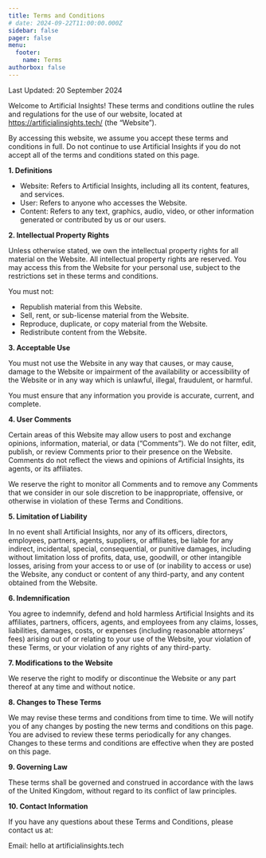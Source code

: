 ```yaml
---
title: Terms and Conditions
# date: 2024-09-22T11:00:00.000Z
sidebar: false
pager: false
menu:
  footer:
    name: Terms
authorbox: false    
---
```


Last Updated: 20 September 2024

Welcome to Artificial Insights! These terms and conditions outline the rules and regulations for the use of our website, located at https://artificialinsights.tech/ (the “Website”).

By accessing this website, we assume you accept these terms and conditions in full. Do not continue to use Artificial Insights if you do not accept all of the terms and conditions stated on this page.

**1\. Definitions**

*   Website: Refers to Artificial Insights, including all its content, features, and services.
*   User: Refers to anyone who accesses the Website.
*   Content: Refers to any text, graphics, audio, video, or other information generated or contributed by us or our users.

**2\. Intellectual Property Rights**

Unless otherwise stated, we own the intellectual property rights for all material on the Website. All intellectual property rights are reserved. You may access this from the Website for your personal use, subject to the restrictions set in these terms and conditions.

You must not:

*   Republish material from this Website.
*   Sell, rent, or sub-license material from the Website.
*   Reproduce, duplicate, or copy material from the Website.
*   Redistribute content from the Website.

**3\. Acceptable Use**

You must not use the Website in any way that causes, or may cause, damage to the Website or impairment of the availability or accessibility of the Website or in any way which is unlawful, illegal, fraudulent, or harmful.

You must ensure that any information you provide is accurate, current, and complete.

**4\. User Comments**

Certain areas of this Website may allow users to post and exchange opinions, information, material, or data (“Comments”). We do not filter, edit, publish, or review Comments prior to their presence on the Website. Comments do not reflect the views and opinions of Artificial Insights, its agents, or its affiliates.

We reserve the right to monitor all Comments and to remove any Comments that we consider in our sole discretion to be inappropriate, offensive, or otherwise in violation of these Terms and Conditions.

**5\. Limitation of Liability**

In no event shall Artificial Insights, nor any of its officers, directors, employees, partners, agents, suppliers, or affiliates, be liable for any indirect, incidental, special, consequential, or punitive damages, including without limitation loss of profits, data, use, goodwill, or other intangible losses, arising from your access to or use of (or inability to access or use) the Website, any conduct or content of any third-party, and any content obtained from the Website.

**6\. Indemnification**

You agree to indemnify, defend and hold harmless Artificial Insights and its affiliates, partners, officers, agents, and employees from any claims, losses, liabilities, damages, costs, or expenses (including reasonable attorneys’ fees) arising out of or relating to your use of the Website, your violation of these Terms, or your violation of any rights of any third-party.

**7\. Modifications to the Website**

We reserve the right to modify or discontinue the Website or any part thereof at any time and without notice.

**8\. Changes to These Terms**

We may revise these terms and conditions from time to time. We will notify you of any changes by posting the new terms and conditions on this page. You are advised to review these terms periodically for any changes. Changes to these terms and conditions are effective when they are posted on this page.

**9\. Governing Law**

These terms shall be governed and construed in accordance with the laws of the United Kingdom, without regard to its conflict of law principles.

**10\. Contact Information**

If you have any questions about these Terms and Conditions, please contact us at:

Email: hello at artificialinsights.tech